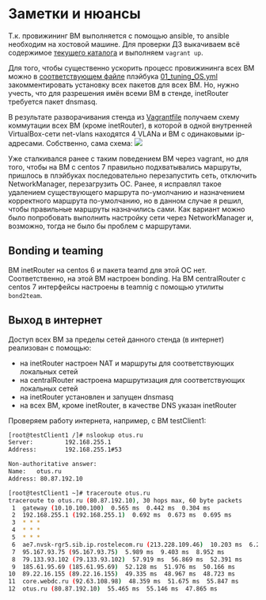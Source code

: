 # Заметки и нюансы

Т.к. провижининг ВМ выполняется с помощью ansible, то  ansible необходим на хостовой машине. Для проверки ДЗ выкачиваем всё содержимое [текущего каталога](https://github.com/timlok/otus-linux/tree/master/homework/23_VLANs-LACP) и выполняем ```vagrant up```. 

Для того, чтобы существенно ускорить процесс провижининга всех ВМ можно в [соответствующем файле]() плэйбука [01_tuning_OS.yml]() закомментировать установку всех пакетов для всех ВМ. Но, нужно учесть, что для разрешения имён всеми ВМ в стенде, inetRouter требуется пакет dnsmasq.

В результате разворачивания стенда из [Vagrantfile](https://github.com/timlok/otus-linux/blob/master/homework/23_VLANs-LACP/Vagrantfile)  получаем схему коммутации всех ВМ (кроме inetRouter), в которой в одной внутренней VirtualBox-сети net-vlans находятся 4 VLANа и ВМ с одинаковыми ip-адресами. Собственно, сама схема:
![](https://github.com/timlok/otus-linux/blob/master/homework/23_VLANs-LACP/scheme/23_VLANs-LACP.png)

Уже сталкивался ранее с таким поведением ВМ через vagrant, но для того, чтобы на ВМ с centos 7 правильно подхватывались маршруты, пришлось в плэйбуках последовательно перезапустить сеть, отключить NetworkManager, перезагрузить ОС. Ранее, я исправлял такое удалением существующего маршрута по-умолчанию и назначением корректного маршрута по-умолчанию, но в данном случае я решил, чтобы правильные маршруты назначились сами. Как вариант можно было попробовать выполнить настройку сети через NetworkManager и, возможно, тогда не было бы проблем с маршрутами.

## Bonding и teaming

ВМ inetRouter на centos 6 и пакета teamd для этой ОС нет. Соответственно, на этой ВМ настроен bonding. На ВМ centralRouter с centos 7 интерфейсы настроены в teamnig с помощью утилиты ```bond2team```.

## Выход в интернет

Доступ всех ВМ за пределы сетей данного стенда (в интернет) реализован с помощью:

- на inetRouter настроен NAT и маршруты для соответствующих локальных сетей
- на centralRouter настроена маршрутизация для соответствующих локальных сетей
- на inetRouter установлен и запущен dnsmasq
- на всех ВМ, кроме inetRouter, в качестве DNS указан inetRouter

Проверяем работу интернета, например, c ВМ testClient1:

```bash
[root@testClient1 /]# nslookup otus.ru
Server:         192.168.255.1
Address:        192.168.255.1#53

Non-authoritative answer:
Name:   otus.ru
Address: 80.87.192.10
```

```bash
[root@testClient1 ~]# traceroute otus.ru
traceroute to otus.ru (80.87.192.10), 30 hops max, 60 byte packets
 1  gateway (10.10.100.100)  0.565 ms  0.442 ms  0.304 ms
 2  192.168.255.1 (192.168.255.1)  0.692 ms  0.673 ms  0.695 ms
 3  * * *
 4  * * *
 5  * * *
 6  ae7.nvsk-rgr5.sib.ip.rostelecom.ru (213.228.109.46)  10.203 ms  6.215 ms  6.135 ms
 7  95.167.93.75 (95.167.93.75)  5.989 ms  9.403 ms  8.952 ms
 8  79.133.93.102 (79.133.93.102)  57.919 ms  56.869 ms  52.391 ms
 9  185.61.95.69 (185.61.95.69)  52.128 ms  51.976 ms  50.166 ms
10  89.22.16.155 (89.22.16.155)  49.335 ms  48.967 ms  48.723 ms
11  core.webdc.ru (92.63.108.98)  48.359 ms  51.675 ms  55.847 ms
12  otus.ru (80.87.192.10)  55.465 ms  55.146 ms  47.865 ms
```

